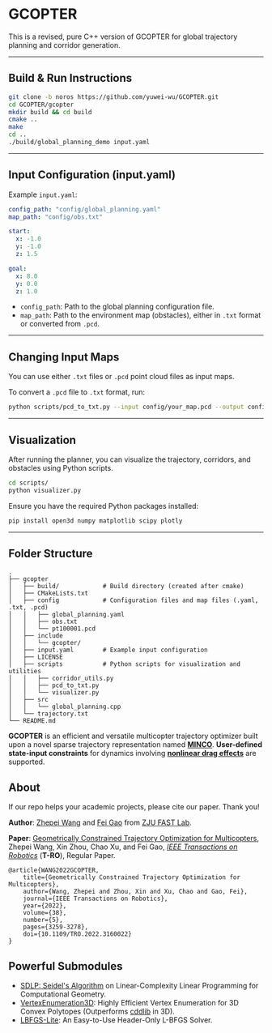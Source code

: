 # GCOPTER

This is a revised, pure C++ version of GCOPTER for global trajectory planning and corridor generation.

---

## Build & Run Instructions

```bash
git clone -b noros https://github.com/yuwei-wu/GCOPTER.git
cd GCOPTER/gcopter
mkdir build && cd build
cmake ..
make
cd ..
./build/global_planning_demo input.yaml
```

---

## Input Configuration (input.yaml)

Example `input.yaml`:

```yaml
config_path: "config/global_planning.yaml"
map_path: "config/obs.txt"

start:
  x: -1.0
  y: -1.0
  z: 1.5

goal:
  x: 8.0
  y: 0.0
  z: 1.0
```

* `config_path`: Path to the global planning configuration file.
* `map_path`: Path to the environment map (obstacles), either in `.txt` format or converted from `.pcd`.

---

## Changing Input Maps

You can use either `.txt` files or `.pcd` point cloud files as input maps.

To convert a `.pcd` file to `.txt` format, run:

```bash
python scripts/pcd_to_txt.py --input config/your_map.pcd --output config/obs.txt
```

---

## Visualization

After running the planner, you can visualize the trajectory, corridors, and obstacles using Python scripts.

```bash
cd scripts/
python visualizer.py
```

Ensure you have the required Python packages installed:

```bash
pip install open3d numpy matplotlib scipy plotly
```

---

## Folder Structure

```
.
├── gcopter
│   ├── build/            # Build directory (created after cmake)
│   ├── CMakeLists.txt
│   ├── config            # Configuration files and map files (.yaml, .txt, .pcd)
│   │   ├── global_planning.yaml
│   │   ├── obs.txt
│   │   └── pt100001.pcd
│   ├── include
│   │   └── gcopter/
│   ├── input.yaml        # Example input configuration
│   ├── LICENSE
│   ├── scripts           # Python scripts for visualization and utilities
│   │   ├── corridor_utils.py
│   │   ├── pcd_to_txt.py
│   │   └── visualizer.py
│   ├── src
│   │   └── global_planning.cpp
│   └── trajectory.txt
└── README.md

```





__GCOPTER__ is an efficient and versatile multicopter trajectory optimizer built upon a novel sparse trajectory representation named [__MINCO__](https://arxiv.org/pdf/2103.00190.pdf). __User-defined state-input constraints__ for dynamics involving [__nonlinear drag effects__](https://github.com/ZJU-FAST-Lab/GCOPTER/blob/main/misc/flatness.pdf) are supported.


## About

If our repo helps your academic projects, please cite our paper. Thank you!

__Author__: [Zhepei Wang](https://zhepeiwang.github.io) and [Fei Gao](https://scholar.google.com/citations?hl=en&user=4RObDv0AAAAJ) from [ZJU FAST Lab](http://zju-fast.com).

__Paper__: [Geometrically Constrained Trajectory Optimization for Multicopters](https://arxiv.org/abs/2103.00190), Zhepei Wang, Xin Zhou, Chao Xu, and Fei Gao, <em>[IEEE Transactions on Robotics](https://doi.org/10.1109/TRO.2022.3160022)</em> (__T-RO__), Regular Paper.
```
@article{WANG2022GCOPTER,
    title={Geometrically Constrained Trajectory Optimization for Multicopters}, 
    author={Wang, Zhepei and Zhou, Xin and Xu, Chao and Gao, Fei}, 
    journal={IEEE Transactions on Robotics}, 
    year={2022}, 
    volume={38}, 
    number={5}, 
    pages={3259-3278}, 
    doi={10.1109/TRO.2022.3160022}
}
```

## Powerful Submodules
- [SDLP: Seidel's Algorithm](https://github.com/ZJU-FAST-Lab/SDLP) on Linear-Complexity Linear Programming for Computational Geometry.
- [VertexEnumeration3D](https://github.com/ZJU-FAST-Lab/VertexEnumeration3D): Highly Efficient Vertex Enumeration for 3D Convex Polytopes (Outperforms [cddlib](https://github.com/cddlib/cddlib) in 3D).
- [LBFGS-Lite](https://github.com/ZJU-FAST-Lab/LBFGS-Lite): An Easy-to-Use Header-Only L-BFGS Solver.

